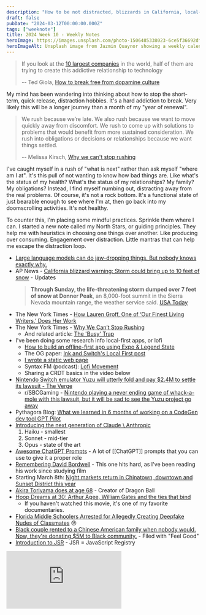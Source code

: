 ```yaml
---
description: "How to be not distracted, blizzards in California, local-first movement, and emembering David Bordwell and Akira Toriyama."
draft: false
pubDate: "2024-03-12T00:00:00.000Z"
tags: ["weeknote"]
title: 2024 Week 10 - Weekly Notes
heroImage: https://images.unsplash.com/photo-1506485338023-6ce5f36692df?ixlib=rb-4.0.3&ixid=M3wxMjA3fDB8MHxwaG90by1wYWdlfHx8fGVufDB8fHx8fA%3D%3D&auto=format&fit=crop&w=2370&q=80
heroImageAlt: Unsplash image from Jazmin Quaynor showing a weekly calendar
---
```


> If you look at the [10 largest companies](https://www.fool.com/research/largest-companies-by-market-cap/) in the world, half of them are trying to create this addictive relationship to technology
>
> -- Ted Giola, [How to break free from dopamine culture](https://www.honest-broker.com/p/how-to-break-free-from-dopamine-culture)

My mind has been wandering into thinking about how to stop the short-term, quick release, distraction hobbies. It's a hard addiction to break. Very likely this will be a longer journey than a month of my "year of renewal".

> We rush because we’re late. We also rush because we want to move quickly away from discomfort. We rush to come up with solutions to problems that would benefit from more sustained consideration. We rush into obligations or decisions or relationships because we want things settled.
>
> -- Melissa Kirsch, [Why we can't stop rushing](https://www.nytimes.com/2024/03/02/briefing/why-we-cant-stop-rushing.html)

I've caught myself in a rush of "what is next" rather than ask myself "where am I at". It's this pull of not wanting to know how bad things are. Like what's the status of my health? What's the status of my relationships? My family? My obligations? Instead, I find myself numbing out, distracting away from the real problems. Of course, it's not a rock bottom. It's a functional state of just bearable enough to see where I'm at, then go back into my doomscrolling activities. It's not healthy.

To counter this, I'm placing some mindful practices. Sprinkle them where I can. I started a new note called my North Stars, or guiding principles. They help me with heuristics in choosing one things over another. Like producing over consuming. Engagement over distraction. Little mantras that can help me escape the distraction loop.

- [Large language models can do jaw-dropping things. But nobody knows exactly why.](https://www.technologyreview.com/2024/03/04/1089403/large-language-models-amazing-but-nobody-knows-why/)
- AP News - [California blizzard warning: Storm could bring up to 10 feet of snow](https://apnews.com/article/california-sierra-blizzard-snow-tahoe-07b91294ec6970453150a3df6d4135f3) - Updates
  > **Through Sunday, the life-threatening storm dumped over 7 feet of snow at Donner Peak**, an 8,000-foot summit in the Sierra Nevada mountain range, the weather service said.
  > [USA Today](https://www.usatoday.com/story/news/nation/2024/03/04/california-blizzard-sierra-nevada-snow-weather/72836595007/#:~:text=Through%20Sunday%2C%20the%20life%2Dthreatening,range%2C%20the%20weather%20service%20said.)
- The New York Times - [How Lauren Groff, One of ‘Our Finest Living Writers,’ Does Her Work](https://www.nytimes.com/2023/09/09/books/lauren-groff-vaster-wilds.html)
- The New York Times - [Why We Can’t Stop Rushing](https://www.nytimes.com/2024/03/02/briefing/why-we-cant-stop-rushing.html)
  - And related article: [The 'Busy' Trap](https://archive.nytimes.com/opinionator.blogs.nytimes.com/2012/06/30/the-busy-trap/?campaign_id=9&emc=edit_nn_20240302&instance_id=116574&nl=the-morning&regi_id=197092347&segment_id=159653&te=1&user_id=53888c42b17ce2b613ad43a8e73d64ef)
- I've been doing some research info local-first apps, or lofi
  - [How to build an offline-first app using Expo & Legend State](https://expo.dev/blog/offline-first-apps-with-expo-and-legend-state?utm_source=tldrwebdev)
  - The OG paper: [Ink and Switch's Local First post](https://www.inkandswitch.com/local-first/)
  - [I wrote a static web page](https://localfirstweb.dev/blog/2023-05-29-i-wrote-a-static-web-page)
  - Syntax FM (podcast): [Lofi Movement](https://syntax.fm/show/739/the-lofi-movement-building-local-first-apps)
  - Sharing a CRDT basics in the video below
- [Nintendo Switch emulator Yuzu will utterly fold and pay $2.4M to settle its lawsuit - The Verge](https://www.theverge.com/2024/3/4/24090357/nintendo-yuzu-emulator-lawsuit-settlement?showComments=1)
  - r/SBCGaming - [Nintendo playing a never ending game of whack-a-mole with this lawsuit, but it will be sad to see the Yuzu project go away](https://www.reddit.com/r/SBCGaming/comments/1b6lq3i/nintendo_playing_a_never_ending_game_of/)
- Pythagora Blog: [What we learned in 6 months of working on a CodeGen dev tool GPT Pilot](https://blog.pythagora.ai/2024/02/19/gpt-pilot-what-did-we-learn-in-6-months-of-working-on-a-codegen-pair-programmer/?utm_source=tldrnewsletter)
- [Introducing the next generation of Claude \ Anthropic](https://www.anthropic.com/news/claude-3-family)
  1. Haiku - smallest
  2. Sonnet - mid-tier
  3. Opus - state of the art
- [Awesome ChatGPT Prompts](https://prompts.chat/) - A lot of [[ChatGPT]] prompts that you can use to give it a proper role
- [Remembering David Bordwell](https://www.criterion.com/current/posts/8404-remembering-david-bordwell) - This one hits hard, as I've been reading his work since studying film
- Starting March 8th: [Night markets return in Chinatown, downtown and Sunset District this year](https://sfstandard.com/2024/03/02/san-francisco-night-markets-downtown-chinatown-sunset/)
- [Akira Toriyama does at age 68](https://www.nytimes.com/2024/03/08/arts/akira-toriyama-dead.html) - Creator of Dragon Ball
- [Hoop Dreams at 30: Arthur Agee, William Gates and the ties that bind](https://www.theguardian.com/sport/2024/mar/07/hoop-dreams-anniversary-arthur-agee-william-gates-today)
  - If you haven't watched this movie, it's one of my favorite documentaries.
- [Florida Middle Schoolers Arrested for Allegedly Creating Deepfake Nudes of Classmates](https://www.wired.com/story/florida-teens-arrested-deepfake-nudes-classmates/) 😡
- [Black couple rented to a Chinese American family when nobody would. Now, they're donating $5M to Black community.](https://www.nbcnews.com/news/us-news/black-chinese-family-coronado-california-rcna140717?) - Filed with "Feel Good"
- [Introduction to JSR](https://jsr.io/docs/introduction) - JSR = JavaScript Registry

<iframe 
  class="aspect-video w-full my-2"
  src="https://www.youtube.com/embed/DEcwa68f-jY"
  title="dotJS 2019 - James Long - CRDTs for Mortals"
  frameborder="0"
  allow="accelerometer; autoplay; clipboard-write; encrypted-media; gyroscope; picture-in-picture; web-share"
  allowfullscreen></iframe>
